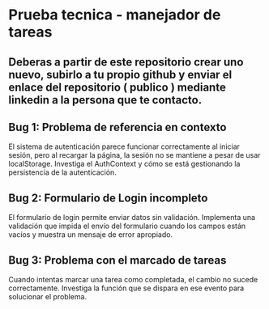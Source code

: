 # Prueba tecnica - manejador de tareas

## Deberas a partir de este repositorio crear uno nuevo, subirlo a tu propio github y enviar el enlace del repositorio ( publico ) mediante linkedin a la persona que te contacto.

## Bug 1: Problema de referencia en contexto

El sistema de autenticación parece funcionar correctamente al iniciar sesión, pero al recargar la página, la sesión no se mantiene a pesar de usar localStorage. Investiga el AuthContext y cómo se está gestionando la persistencia de la autenticación.

## Bug 2: Formulario de Login incompleto

El formulario de login permite enviar datos sin validación. Implementa una validación que impida el envío del formulario cuando los campos están vacíos y muestra un mensaje de error apropiado.

## Bug 3: Problema con el marcado de tareas

Cuando intentas marcar una tarea como completada, el cambio no sucede correctamente. Investiga la función que se dispara en ese evento para solucionar el problema.
